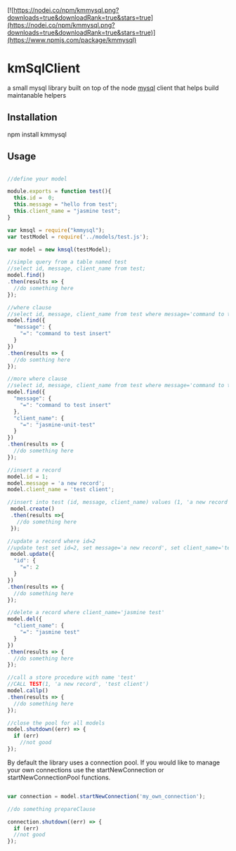 [![https://nodei.co/npm/kmmysql.png?downloads=true&downloadRank=true&stars=true](https://nodei.co/npm/kmmysql.png?downloads=true&downloadRank=true&stars=true)](https://www.npmjs.com/package/kmmysql)

# kmSqlClient

a small mysql library built on top of the node [mysql](https://github.com/mysqljs/mysql) client that helps build maintanable helpers

## Installation

npm install kmmysql

## Usage

```javascript

//define your model

module.exports = function test(){
  this.id =  0;
  this.message = "hello from test";
  this.client_name = "jasmine test";
}

```

```javascript
var kmsql = require("kmmysql");
var testModel = require('../models/test.js');

var model = new kmsql(testModel);

//simple query from a table named test
//select id, message, client_name from test;
model.find()
.then(results => {
  //do something here  
});

//where clause
//select id, message, client_name from test where message='command to test insert';
model.find({
  "message": {
    "=": "command to test insert"
  }
})
.then(results => {
  //do somthing here
});

//more where clause
//select id, message, client_name from test where message='command to test insert' and client_name='jasmine-unit-test';
model.find({
  "message": {
    "=": "command to test insert"
  },
  "client_name": {
    "=": "jasmine-unit-test"
  }
})
.then(results => {
  //do something here
});

//insert a record
model.id = 1;
model.message = 'a new record';
model.client_name = 'test client';

//insert into test (id, message, client_name) values (1, 'a new record', 'test client')
 model.create()
 .then(results =>{
   //do something here
 });

//update a record where id=2
//update test set id=2, set message='a new record', set client_name='test client' where id=2
 model.update({
  "id": {
    "=": 2
  }
})
.then(results => {
  //do something here
});

//delete a record where client_name='jasmine test'
model.del({
  "client_name": {
    "=": "jasmine test"
  }
})
.then(results => {
  //do something here
});

//call a store procedure with name 'test'
//CALL TEST(1, 'a new record', 'test client')
model.callp()
.then(results => {
  //do something here
});

//close the pool for all models
model.shutdown((err) => {
  if (err)
    //not good
});

```
By default the library uses a connection pool. If you would like to manage your own connections use the startNewConnection or startNewConnectionPool functions.

```javascript

var connection = model.startNewConnection('my_own_connection');

//do something prepareClause

connection.shutdown((err) => {
  if (err)
  //not good
});

```
